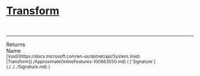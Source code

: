 # [Transform](./ApproximateOnlineFeatures-100663550.md)


<br>
<hr>
Returns<img width=550/>Name
<br>
<sub>[Void](https://docs.microsoft.com/en-us/dotnet/api/System.Void)</sub><img width=500/><sub>[Transform](./ApproximateOnlineFeatures-100663550.md) ( [`Signature`](./../../Signature.md) )</sub><br>


